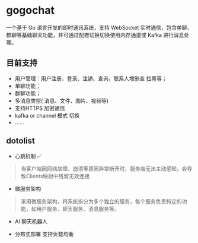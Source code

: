 # gogochat
一个基于 Go 语言开发的即时通讯系统，支持 WebSocket 实时通信，包含单聊、群聊等基础聊天功能，并可通过配置切换切换使用内存通道或 Kafka 进行消息处理。

## 目前支持
* 用户管理：用户注册、登录、注销、查询，联系人增删查 拉黑等；
* 单聊功能；
* 群聊功能；
* 多消息类型( 消息、文件、图片、视频等)
* 支持HTTPS 加密通信
* kafka or channel 模式 切换
* ......


## dotolist
* 心跳机制 ✅
> 当客户端因网络故障、崩溃等原因异常断开时，服务端无法主动感知，会导致Clients映射中残留无效连接

* 微服务架构
> 采用微服务架构，将系统拆分为多个独立的服务，每个服务负责特定的功能，如用户服务、聊天服务、消息服务等。

* AI 聊天机器人

* 分布式部署 支持负载均衡

